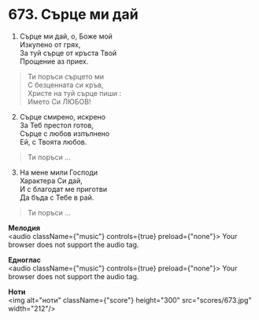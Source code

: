 # 673. Сърце ми дай

1. Сърце ми дай, о, Боже мой  
Изкупено от грях,  
За туй сърце от кръста Твой  
Прощение аз приех.  

> Ти поръси сърцето ми  
> С безценната си кръв,  
> Христе на туй сърце пиши :  
> Името Си ЛЮБОВ!

2. Сърце смирено, искрено  
За Теб престол готов,  
Сърце с любов изпълнено  
Ей, с Твоята любов.  

> Ти поръси ...  

3. На мене мили Господи  
Характера Си дай,  
И с благодат ме приготви  
Да бъда с Тебе в рай.  

> Ти поръси ...

**Мелодия**  
<audio className={"music"} controls={true} preload={"none"}>
    <source src="mp3/673.mp3" type="audio/mpeg"/>
    Your browser does not support the audio tag.
</audio>

**Едноглас**  
<audio className={"music"} controls={true} preload={"none"}>
    <source src="transp/673.mp3" type="audio/mpeg"/>
    Your browser does not support the audio tag.
</audio>

**Ноти**  
<img alt="ноти" className={"score"} height="300" src="scores/673.jpg" width="212"/>
